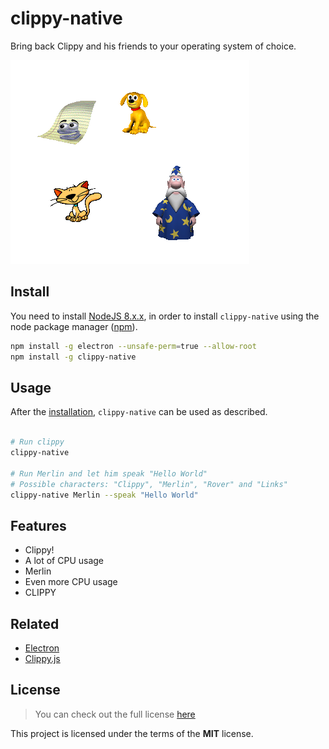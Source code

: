 # clippy-native

Bring back Clippy and his friends to your operating system of choice.

![Preview](.github/preview.png)

## Install

You need to install [NodeJS 8.x.x](https://nodejs.org/en/), in order to install `clippy-native` using the node package manager ([npm](https://docs.npmjs.com/getting-started/what-is-npm)).

```bash
npm install -g electron --unsafe-perm=true --allow-root
npm install -g clippy-native
```
## Usage

After the [installation](#install), `clippy-native` can be used as described.

```bash

# Run clippy
clippy-native

# Run Merlin and let him speak "Hello World"
# Possible characters: "Clippy", "Merlin", "Rover" and "Links"
clippy-native Merlin --speak "Hello World"

```

## Features

- Clippy!
- A lot of CPU usage
- Merlin
- Even more CPU usage
- CLIPPY

## Related

- [Electron](https://github.com/electron/electron)
- [Clippy.js](https://www.smore.com/clippy-js)

## License

>You can check out the full license [here](LICENSE)

This project is licensed under the terms of the **MIT** license.
